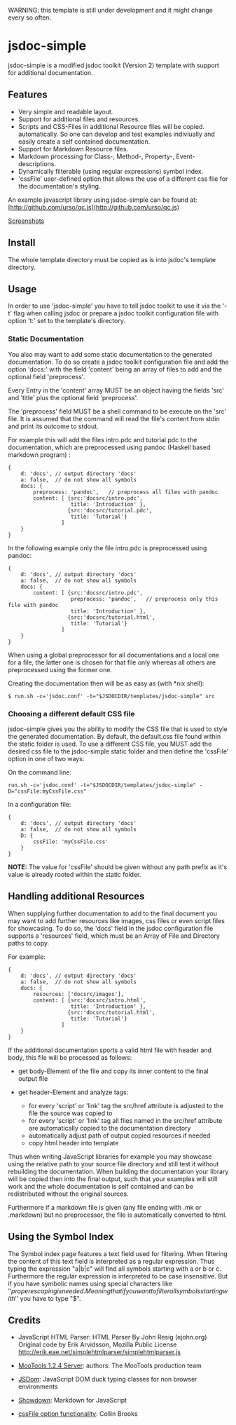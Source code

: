WARNING: this template is still under development and it might change every so
often.

jsdoc-simple
============

jsdoc-simple is a modified jsdoc toolkit (Version 2) template with support for
additional documentation.

## Features ##

- Very simple and readable layout.
- Support for additional files and resources.
- Scripts and CSS-Files in additional Resource files will be copied.
  automatically. So one can develop and test examples indiviually and easily
  create a self contained documentation.
- Support for Markdown Resource files.
- Markdown processing for Class-, Method-, Property-, Event-descriptions.
- Dynamically filterable (using regular expressions) symbol index.
- 'cssFile' user-defined option that allows the use of a different css file for
  the documentation's styling.

An example javascript library using jsdoc-simple can be found at: [http://github.com/urso/qc.js](http://github.com/urso/qc.js)

[Screenshots](http://github.com/urso/jsdoc-simple/wiki/Screenshots)

## Install ##

The whole template directory must be copied as is into jsdoc's template
directory.

## Usage ##

In order to use 'jsdoc-simple' you have to tell jsdoc toolkit to use it via
the '-t' flag when calling jsdoc or prepare a jsdoc toolkit configuration file
with option 't:' set to the template's directory.

### Static Documentation ###

You also may want to add some static documentation to the generated
documentation. To do so create a jsdoc toolkit configuration file and add the
option 'docs:' with the field 'content' being an array of files to add and
the optional field 'preprocess'.

Every Entry in the 'content' array MUST be an object having the fields 'src'
and 'title' plus the optional field 'preprocess'.

The 'preprocess' field MUST be a shell command to be execute on the 'src'
file. It is assumed that the command will read the file's content from stdin
and print its outcome to stdout.

For example this will add the files intro.pdc and tutorial.pdc to the
documentation, which are preprocessed using pandoc (Haskell based markdown
program) :

    {
        d: 'docs', // output directory 'docs'
        a: false,  // do not show all symbols
        docs: {
            preprocess: 'pandoc',   // preprocess all files with pandoc
            content: [ {src:'docsrc/intro.pdc',
                        title: 'Introduction' },
                       {src:'docsrc/tutorial.pdc',
                        title: 'Tutorial'}
                     ]
        }
    }

In the following example only the file intro.pdc is preprocessed using pandoc:

    {
        d: 'docs', // output directory 'docs'
        a: false,  // do not show all symbols
        docs: {
            content: [ {src:'docsrc/intro.pdc',
                        preprocess: 'pandoc',   // preprocess only this file with pandoc
                        title: 'Introduction' },
                       {src:'docsrc/tutorial.html',
                        title: 'Tutorial'}
                     ]
        }
    }

When using a global preprocessor for all documentations and a local one for a
file, the latter one is chosen for that file only whereas all others are
preprocessed using the former one.

Creating the documentation then will be as easy as (with \*nix shell):

    $ run.sh -c='jsdoc.conf' -t="$JSDOCDIR/templates/jsdoc-simple" src

### Choosing a different default CSS file ###

jsdoc-simple gives you the ability to modify the CSS file that is used to style
the generated documentation. By default, the default.css file found within the
static folder is used. To use a different CSS file, you MUST add the desired
css file to the jsdoc-simple static folder and then define the 'cssFile' option
in one of two ways:

On the command line:

    run.sh -c='jsdoc.conf' -t="$JSDOCDIR/templates/jsdoc-simple" -D="cssFile:myCssFile.css"

In a configuration file:

    {
        d: 'docs', // output directory 'docs'
        a: false,  // do not show all symbols
        D: {
            cssFile: 'myCssFile.css'
        }
    }

**NOTE:** The value for 'cssFile' should be given without any path prefix as
it's value is already rooted within the static folder.

## Handling additional Resources ##

When supplying further documentation to add to the final document you may want
to add further resources like images, css files or even script files for
showcasing. To do so, the 'docs' field in the jsdoc configuration file
supports a 'resources' field, which must be an Array of File and Directory
paths to copy.

For example:

    {
        d: 'docs', // output directory 'docs'
        a: false,  // do not show all symbols
        docs: {
            resources: ['docsrc/images'],
            content: [ {src:'docsrc/intro.html',
                        title: 'Introduction' },
                       {src:'docsrc/tutorial.html',
                        title: 'Tutorial'}
                     ]
        }
    }

If the additional documentation sports a valid html file with header and body,
this file will be processed as follows:

- get body-Element of the file and copy its inner content to the final output
  file

- get header-Element and analyze tags:
    - for every 'script' or 'link' tag the src/href attribute is
      adjusted to the file the source was copied to
    - for every 'script' or 'link' tag all files named in the src/href
      attribute are automatically copied to the documentation directory
    - automatically adjust path of output copied resources if needed
    - copy html header into template

Thus when writing JavaScript libraries for example you may showcase using the
relative path to your source file directory and still test it without
rebuilding the documentation. When building the documentation your library
will be copied then into the final output, such that your examples will still
work and the whole documentation is self contained and can be redistributed
without the original sources.

Furthermore if a markdown file is given (any file ending with .mk or .markdown)
but no preprocessor, the file is automatically converted to html.

## Using the Symbol Index ##

The Symbol index page features a text field used for filtering. When filtering
the content of this text field is interpreted as a regular expression. Thus
typing the expression "a|b|c" will find all symbols starting with a or b or c.
Furthermore the regular expression is interpreted to be case insensitive. But
if you have symbolic names using special characters like '$' proper escaping
is needed.  Meaning that if you want to filter all symbols starting with '$'
you have to type "\$".

## Credits ##

- JavaScript HTML Parser:
  HTML Parser By John Resig (ejohn.org)
  Original code by Erik Arvidsson, Mozilla Public License
  http://erik.eae.net/simplehtmlparser/simplehtmlparser.js

- [MooTools 1.2.4 Server](http://mootools.net/developers/):
  authors: The MooTools production team 

- [JSDom](http://github.com/urso/jsdom):
  JavaScript DOM duck typing classes for non browser environments

- [Showdown](http://attacklab.net/showdown/):
  Markdown for JavaScript 

- [cssFile option functionality](https://github.com/cobhimself): Collin
  Brooks
